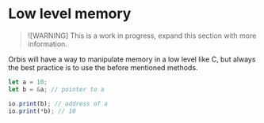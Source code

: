# Low level memory

> ![WARNING]
> This is a work in progress, expand this section with more information.

Orbis will have a way to manipulate memory in a low level like C, but always the best practice is to use the before mentioned methods.

```ts
let a = 10;
let b = &a; // pointer to a

io.print(b); // address of a
io.print(*b); // 10
```
